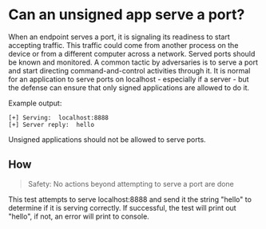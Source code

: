 # Can an unsigned app serve a port?

When an endpoint serves a port, it is signaling its readiness to start accepting traffic. This traffic could come from another process on the device or from a different computer across a network. Served ports should be known and monitored. A common tactic by adversaries is to serve a port and start directing command-and-control activities through it. It is normal for an application to serve ports on localhost - especially if a server - but the defense can ensure that only signed applications are allowed to do it.

Example output: 
```
[+] Serving:  localhost:8888
[+] Server reply:  hello
```

Unsigned applications should not be allowed to serve ports.

## How

> Safety: No actions beyond attempting to serve a port are done 

This test attempts to serve localhost:8888 and send it the string "hello" to determine if it is serving correctly. If successful, the test will print out "hello", if not, an error will print to console.
